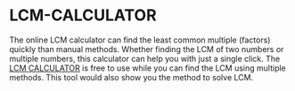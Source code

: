 # LCM-CALCULATOR
The online LCM calculator can find the least common multiple (factors) quickly than manual methods. Whether finding the LCM of two numbers or multiple numbers, this calculator can help you with just a single click.
The <a href="https://www.lcm-calculator.com/" rel="dofollow">LCM CALCULATOR</a> is free to use while you can find the LCM using multiple methods. This tool would also show you the method to solve LCM.
